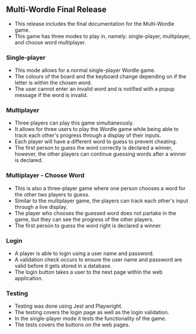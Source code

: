 ## Multi-Wordle Final Release 
- This release includes the final documentation for the Multi-Wordle game.
- This game has three modes to play in, namely: single-player, multiplayer, and choose word multiplayer.

### Single-player
- This mode allows for a normal single-player Wordle game.
- The colours of the board and the keyboard change depending on if the letter is within the chosen word. 
- The user cannot enter an invalid word and is notified with a popup message if the word is invalid. 

### Multiplayer
- Three players can play this game simultaneously. 
- It allows for three users to play the Wordle game while being able to track each other's progress through a display of their inputs. 
- Each player will have a different word to guess to prevent cheating. 
- The first person to guess the word correctly is declared a winner, however, the other players can continue guessing words after a winner is declared. 

### Multiplayer - Choose Word
- This is also a three-player game where one person chooses a word for the other two players to guess.
- Similar to the multiplayer game, the players can track each other's input through a live display. 
- The player who chooses the guessed word does not partake in the game, but they can see the progress of the other players.
- The first person to guess the word right is declared a winner. 

### Login 
- A player is able to login using a user name and password. 
- A validation check occurs to ensure the user name and password are valid before it gets stored in a database.
- The login button takes a user to the next page within the web application.

### Testing
- Testing was done using Jest and Playwright. 
- The testing covers the login page as well as the login validation.
- In the single-player mode it tests the functionality of the game. 
- The tests covers the buttons on the web pages.


